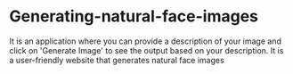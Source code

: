 # Generating-natural-face-images
It is an application where you can provide a description of your image and click on 'Generate Image' to see the output based on your description. It is a user-friendly website that generates natural face images
